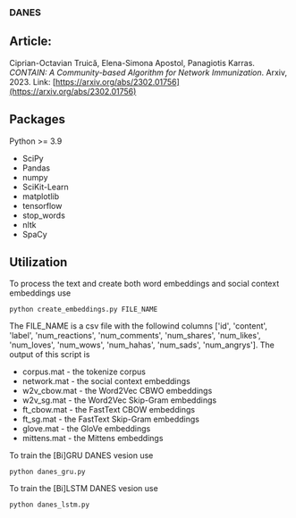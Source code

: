 ### DANES

## Article:

Ciprian-Octavian Truică, Elena-Simona Apostol, Panagiotis Karras. *CONTAIN: A Community-based Algorithm for Network Immunization*. Arxiv, 2023. Link: [https://arxiv.org/abs/2302.01756](https://arxiv.org/abs/2302.01756)

## Packages

Python >= 3.9
- SciPy
- Pandas
- numpy
- SciKit-Learn
- matplotlib
- tensorflow
- stop_words
- nltk
- SpaCy

## Utilization

To process the text and create both word embeddings and social context embeddings use

`python create_embeddings.py FILE_NAME`

The FILE_NAME is a csv file with the followind columns \['id', 'content', 'label', 'num_reactions', 'num_comments', 'num_shares', 'num_likes', 'num_loves', 'num_wows', 'num_hahas', 'num_sads', 'num_angrys'\].
The output of this script is
- corpus.mat - the tokenize corpus 
- network.mat -  the social context embeddings
- w2v_cbow.mat - the Word2Vec CBWO embeddings
- w2v_sg.mat - the Word2Vec Skip-Gram embeddings
- ft_cbow.mat - the FastText CBOW embeddings
- ft_sg.mat - the FastText Skip-Gram embeddings
- glove.mat - the GloVe embeddings
- mittens.mat - the Mittens embeddings

To train the \[Bi\]GRU DANES vesion use

`python danes_gru.py`


To train the \[Bi\]LSTM DANES vesion use

`python danes_lstm.py`


